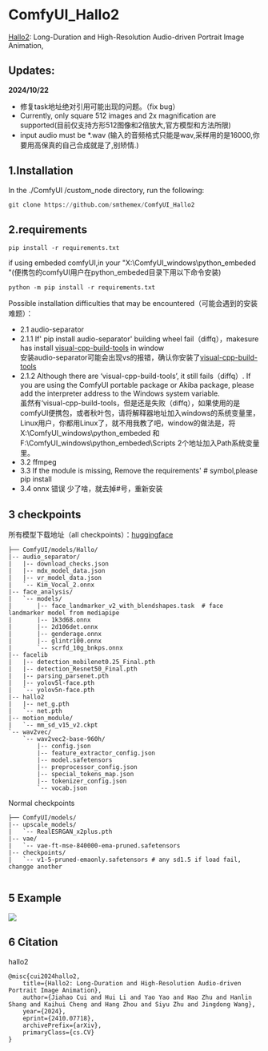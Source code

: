 # ComfyUI_Hallo2
[Hallo2](https://github.com/fudan-generative-vision/hallo2): Long-Duration and High-Resolution Audio-driven Portrait Image Animation,

## Updates:
**2024/10/22** 
* 修复task地址绝对引用可能出现的问题。（fix bug）
* Currently, only square 512 images and 2x magnification are supported(目前仅支持方形512图像和2倍放大,官方模型和方法所限)  
* input audio must be *.wav (输入的音频格式只能是wav,采样用的是16000,你要用高保真的自己合成就是了,别矫情.)
  
1.Installation
-----
In the ./ComfyUI /custom_node directory, run the following:   
 ``` python 
 git clone https://github.com/smthemex/ComfyUI_Hallo2

 ```
2.requirements  
----
```
pip install -r requirements.txt
```
if using embeded comfyUI,in your "X:\ComfyUI_windows\python_embeded "(便携包的comfyUI用户在python_embeded目录下用以下命令安装)   
```
python -m pip install -r requirements.txt
```
Possible installation difficulties that may be encountered（可能会遇到的安装难题）：   
* 2.1  audio-separator   
* 2.1.1  If' pip install audio-separator' building wheel fail（diffq），makesure has install [visual-cpp-build-tools](https://visualstudio.microsoft.com/zh-hans/visual-cpp-build-tools ) in window   
安装audio-separator可能会出现vs的报错，确认你安装了[visual-cpp-build-tools](https://visualstudio.microsoft.com/zh-hans/visual-cpp-build-tools )    
* 2.1.2   Although there are ‘visual-cpp-build-tools’, it still fails（diffq）. If you are using the ComfyUI portable package or Akiba package, please add the interpreter address to the Windows system variable.    
虽然有‘visual-cpp-build-tools，但是还是失败（diffq），如果使用的是comfyUI便携包，或者秋叶包，请将解释器地址加入windows的系统变量里，Linux用户，你都用Linux了，就不用我教了吧，window的做法是，将X:\ComfyUI_windows\python_embeded 和F:\ComfyUI_windows\python_embeded\Scripts 2个地址加入Path系统变量里。   
* 3.2  ffmpeg   
* 3.3  If the module is missing, Remove the requirements' # symbol,please pip install
* 3.4 onnx 错误 
少了啥，就去掉#号，重新安装    

3 checkpoints
----
所有模型下载地址（all checkpoints）：[huggingface](https://huggingface.co/fudan-generative-ai/hallo2/tree/main)

```
├── ComfyUI/models/Hallo/
|-- audio_separator/
|   |-- download_checks.json
|   |-- mdx_model_data.json
|   |-- vr_model_data.json
|   `-- Kim_Vocal_2.onnx
|-- face_analysis/
|   `-- models/
|       |-- face_landmarker_v2_with_blendshapes.task  # face landmarker model from mediapipe
|       |-- 1k3d68.onnx
|       |-- 2d106det.onnx
|       |-- genderage.onnx
|       |-- glintr100.onnx
|       `-- scrfd_10g_bnkps.onnx
|-- facelib
|   |-- detection_mobilenet0.25_Final.pth
|   |-- detection_Resnet50_Final.pth
|   |-- parsing_parsenet.pth
|   |-- yolov5l-face.pth
|   `-- yolov5n-face.pth
|-- hallo2
|   |-- net_g.pth
|   `-- net.pth
|-- motion_module/
|   `-- mm_sd_v15_v2.ckpt
`-- wav2vec/
    `-- wav2vec2-base-960h/
        |-- config.json
        |-- feature_extractor_config.json
        |-- model.safetensors
        |-- preprocessor_config.json
        |-- special_tokens_map.json
        |-- tokenizer_config.json
        `-- vocab.json
```
Normal checkpoints   
```
├── ComfyUI/models/
|-- upscale_models/
|   `-- RealESRGAN_x2plus.pth
|-- vae/
|   `-- vae-ft-mse-840000-ema-pruned.safetensors
|-- checkpoints/
|   `-- v1-5-pruned-emaonly.safetensors # any sd1.5 if load fail, changge another
       
```
5 Example
----     
![](https://github.com/smthemex/ComfyUI_Hallo2/blob/main/example.png)

6 Citation
------
hallo2
```
@misc{cui2024hallo2,
	title={Hallo2: Long-Duration and High-Resolution Audio-driven Portrait Image Animation},
	author={Jiahao Cui and Hui Li and Yao Yao and Hao Zhu and Hanlin Shang and Kaihui Cheng and Hang Zhou and Siyu Zhu and️ Jingdong Wang},
	year={2024},
	eprint={2410.07718},
	archivePrefix={arXiv},
	primaryClass={cs.CV}
}
```

